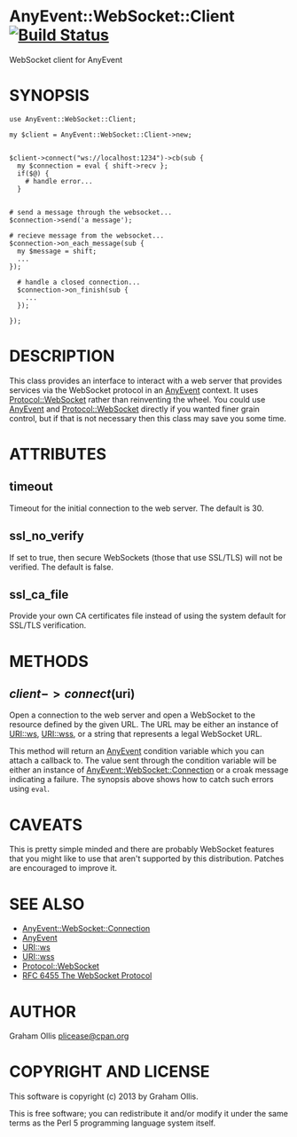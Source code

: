 # AnyEvent::WebSocket::Client [![Build Status](https://secure.travis-ci.org/plicease/AnyEvent-WebSocket-Client.png)](http://travis-ci.org/plicease/AnyEvent-WebSocket-Client)

WebSocket client for AnyEvent

# SYNOPSIS

    use AnyEvent::WebSocket::Client;
    
    my $client = AnyEvent::WebSocket::Client->new;
    

    $client->connect("ws://localhost:1234")->cb(sub {
      my $connection = eval { shift->recv };
      if($@) {
        # handle error...
      }
      

    # send a message through the websocket...
    $connection->send('a message');
    
    # recieve message from the websocket...
    $connection->on_each_message(sub {
      my $message = shift;
      ...
    });
    
      # handle a closed connection...
      $connection->on_finish(sub {
        ...
      });
    
    });

# DESCRIPTION

This class provides an interface to interact with a web server that provides
services via the WebSocket protocol in an [AnyEvent](http://search.cpan.org/perldoc?AnyEvent) context.  It uses
[Protocol::WebSocket](http://search.cpan.org/perldoc?Protocol::WebSocket) rather than reinventing the wheel.  You could use 
[AnyEvent](http://search.cpan.org/perldoc?AnyEvent) and [Protocol::WebSocket](http://search.cpan.org/perldoc?Protocol::WebSocket) directly if you wanted finer grain
control, but if that is not necessary then this class may save you some time.

# ATTRIBUTES

## timeout

Timeout for the initial connection to the web server.  The default
is 30.

## ssl\_no\_verify

If set to true, then secure WebSockets (those that use SSL/TLS) will
not be verified.  The default is false.

## ssl\_ca\_file

Provide your own CA certificates file instead of using the system default for
SSL/TLS verification.

# METHODS

## $client->connect($uri)

Open a connection to the web server and open a WebSocket to the resource
defined by the given URL.  The URL may be either an instance of [URI::ws](http://search.cpan.org/perldoc?URI::ws),
[URI::wss](http://search.cpan.org/perldoc?URI::wss), or a string that represents a legal WebSocket URL.

This method will return an [AnyEvent](http://search.cpan.org/perldoc?AnyEvent) condition variable which you can 
attach a callback to.  The value sent through the condition variable will
be either an instance of [AnyEvent::WebSocket::Connection](http://search.cpan.org/perldoc?AnyEvent::WebSocket::Connection) or a croak
message indicating a failure.  The synopsis above shows how to catch
such errors using `eval`.

# CAVEATS

This is pretty simple minded and there are probably WebSocket features
that you might like to use that aren't supported by this distribution.
Patches are encouraged to improve it.

# SEE ALSO

- [AnyEvent::WebSocket::Connection](http://search.cpan.org/perldoc?AnyEvent::WebSocket::Connection)
- [AnyEvent](http://search.cpan.org/perldoc?AnyEvent)
- [URI::ws](http://search.cpan.org/perldoc?URI::ws)
- [URI::wss](http://search.cpan.org/perldoc?URI::wss)
- [Protocol::WebSocket](http://search.cpan.org/perldoc?Protocol::WebSocket)
- [RFC 6455 The WebSocket Protocol](http://tools.ietf.org/html/rfc6455)

# AUTHOR

Graham Ollis <plicease@cpan.org>

# COPYRIGHT AND LICENSE

This software is copyright (c) 2013 by Graham Ollis.

This is free software; you can redistribute it and/or modify it under
the same terms as the Perl 5 programming language system itself.
